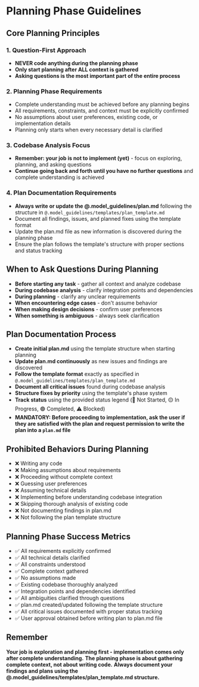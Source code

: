 # Planning Phase Guidelines

## Core Planning Principles

### 1. Question-First Approach
- **NEVER code anything during the planning phase**
- **Only start planning after ALL context is gathered**
- **Asking questions is the most important part of the entire process**

### 2. Planning Phase Requirements
- Complete understanding must be achieved before any planning begins
- All requirements, constraints, and context must be explicitly confirmed
- No assumptions about user preferences, existing code, or implementation details
- Planning only starts when every necessary detail is clarified

### 3. Codebase Analysis Focus
- **Remember: your job is not to implement (yet)** - focus on exploring, planning, and asking questions
- **Continue going back and forth until you have no further questions** and complete understanding is achieved

### 4. Plan Documentation Requirements
- **Always write or update the @.model_guidelines/plan.md** following the structure in `@.model_guidelines/templates/plan_template.md`
- Document all findings, issues, and planned fixes using the template format
- Update the plan.md file as new information is discovered during the planning phase
- Ensure the plan follows the template's structure with proper sections and status tracking

## When to Ask Questions During Planning

- **Before starting any task** - gather all context and analyze codebase
- **During codebase analysis** - clarify integration points and dependencies
- **During planning** - clarify any unclear requirements
- **When encountering edge cases** - don't assume behavior
- **When making design decisions** - confirm user preferences
- **When something is ambiguous** - always seek clarification

## Plan Documentation Process

- **Create initial plan.md** using the template structure when starting planning
- **Update plan.md continuously** as new issues and findings are discovered
- **Follow the template format** exactly as specified in `@.model_guidelines/templates/plan_template.md`
- **Document all critical issues** found during codebase analysis
- **Structure fixes by priority** using the template's phase system
- **Track status** using the provided status legend (🔴 Not Started, 🟡 In Progress, 🟢 Completed, ⚠️ Blocked)
- **MANDATORY: Before proceeding to implementation, ask the user if they are satisfied with the plan and request permission to write the plan into a `plan.md` file**

## Prohibited Behaviors During Planning

- ❌ Writing any code
- ❌ Making assumptions about requirements
- ❌ Proceeding without complete context
- ❌ Guessing user preferences
- ❌ Assuming technical details
- ❌ Implementing before understanding codebase integration
- ❌ Skipping thorough analysis of existing code
- ❌ Not documenting findings in plan.md
- ❌ Not following the plan template structure

## Planning Phase Success Metrics

- ✅ All requirements explicitly confirmed
- ✅ All technical details clarified
- ✅ All constraints understood
- ✅ Complete context gathered
- ✅ No assumptions made
- ✅ Existing codebase thoroughly analyzed
- ✅ Integration points and dependencies identified
- ✅ All ambiguities clarified through questions
- ✅ plan.md created/updated following the template structure
- ✅ All critical issues documented with proper status tracking
- ✅ User approval obtained before writing plan to plan.md file

## Remember

**Your job is exploration and planning first - implementation comes only after complete understanding.**
**The planning phase is about gathering complete context, not about writing code.**
**Always document your findings and plans using the @.model_guidelines/templates/plan_template.md structure.**